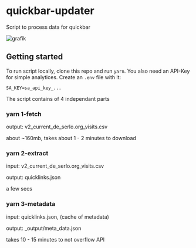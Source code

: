 # quickbar-updater

Script to process data for quickbar

![grafik](https://github.com/serlo/quickbar-updater/assets/13507950/573054eb-9880-4a73-ac17-1f26073239b2)

## Getting started

To run script locally, clone this repo and run `yarn`. You also need an API-Key for simple analytices. Create an `.env` file with it:

```
SA_KEY=sa_api_key_...
```

The script contains of 4 independant parts

### yarn 1-fetch

output: v2_current_de_serlo.org_visits.csv

about ~160mb, takes about 1 - 2 minutes to download

### yarn 2-extract

input: v2_current_de_serlo.org_visits.csv

output: quicklinks.json

a few secs

### yarn 3-metadata

input: quicklinks.json, (cache of metadata)

output: \_output/meta_data.json

takes 10 - 15 minutes to not overflow API
